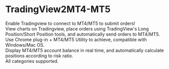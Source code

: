 # TradingView2MT4-MT5  
Enable Tradingview to connect to MT4/MT5 to submit orders!  
View charts on Tradingview, place orders using TradingView's Long Position/Short Position tools, and automatically send orders to MT4/MT5.  
Use Chrome plug-in + MT4/MT5 Utility to achieve, compatible with Windows/Mac OS.  
Display MT4/MT5 account balance in real time, and automatically calculate positions according to risk ratio.  
All categories supported.  
